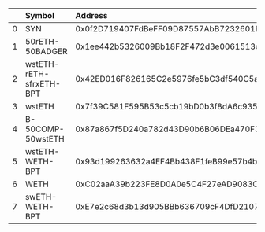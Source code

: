 |    | Symbol                  | Address                                    |      Amount | Cowswap ID                                                                                                             |
|---:|:------------------------|:-------------------------------------------|------------:|:-----------------------------------------------------------------------------------------------------------------------|
|  0 | SYN                     | 0x0f2D719407FdBeFF09D87557AbB7232601FD9F29 | 15446.2     | ['0x7814a9316ac49d3e7a07f9bd73b3a909930edf7d1821660d3b4a41d8191c3e707c68c42de679ffb0f16216154c996c354cf1161b650497e5'] |
|  1 | 50rETH-50BADGER         | 0x1ee442b5326009Bb18F2F472d3e0061513d1A0fF |   167.945   | ['0xd142acf96b810c74165195f94b249bf3d7af80aa92f100b49aca4586e0b3d6eb7c68c42de679ffb0f16216154c996c354cf1161b650497e8'] |
|  2 | wstETH-rETH-sfrxETH-BPT | 0x42ED016F826165C2e5976fe5bC3df540C5aD0Af7 |    12.4312  | ['0x1a2a4507105dcb0463f321dceb2f5c6ef3eac070dda17bc6c620b6bbf32b61c67c68c42de679ffb0f16216154c996c354cf1161b650497ed'] |
|  3 | wstETH                  | 0x7f39C581F595B53c5cb19bD0b3f8dA6c935E2Ca0 |     3.43776 | ['0x1e7a4dffb8bae182c7f73e572755d7e70a91f46d6d77c46c813f42a13bf42a2e7c68c42de679ffb0f16216154c996c354cf1161b650497f4'] |
|  4 | B-50COMP-50wstETH       | 0x87a867f5D240a782d43D90b6B06DEa470F3f8F22 |    23.1523  | ['0x5ab39df86dd5c367177ef51da3619fae3d9f75a7c9bd183b939bdfe0f3d01b5d7c68c42de679ffb0f16216154c996c354cf1161b650497f8'] |
|  5 | wstETH-WETH-BPT         | 0x93d199263632a4EF4Bb438F1feB99e57b4b5f0BD |     5.89397 | ['0xa67f2e41761ff8060469fb69f8af72e2be12c7000f6899e8e50dfad70513211b7c68c42de679ffb0f16216154c996c354cf1161b650497fd'] |
|  6 | WETH                    | 0xC02aaA39b223FE8D0A0e5C4F27eAD9083C756Cc2 |    10.3814  | ['0xbeb743b508cdab3401d824568b553e61f42f1b26a0c0ae7b78a70c0e152cb4a97c68c42de679ffb0f16216154c996c354cf1161b65049802'] |
|  7 | swETH-WETH-BPT          | 0xE7e2c68d3b13d905BBb636709cF4DfD21076b9D2 |     6.17642 | ['0x7668c2d2fe50501ea89509a84085ef33ff6bd6b57079cecb50252d5100a40f4a7c68c42de679ffb0f16216154c996c354cf1161b65049807'] |